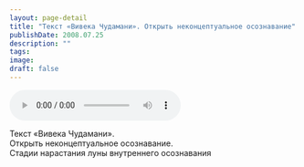 ```yaml
---
layout: page-detail
title: "Текст «Вивека Чудамани». Открыть неконцептуальное осознавание"
publishDate: 2008.07.25
description: ""
tags:
image:
draft: false
---
```


<audio title="2008.07.25 - Текст «Вивека Чудамани». Открыть неконцептуальное осознавание.mp3" src="https://filer-api.advayta.org/v1.0/public/files/75865" controls=""></audio>

 Текст «Вивека Чудамани».   
 Открыть неконцептуальное осознавание.  
 Стадии нарастания луны внутреннего осознавания   

  
